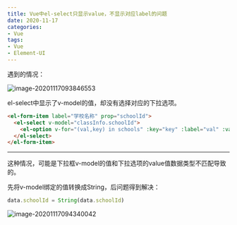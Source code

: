 ```yaml
---
title: Vue中el-select只显示value，不显示对应label的问题
date: 2020-11-17
categories:
- Vue
tags:
- Vue
- Element-UI
---
```


遇到的情况：

![image-20201117093846553](https://images.shiguangping.com//imgs/20201117093853.png)

el-select中显示了v-model的值，却没有选择对应的下拉选项。

```html
<el-form-item label="学校名称" prop="schoolId">
  <el-select v-model="classInfo.schoolId">
    <el-option v-for="(val,key) in schools" :key="key" :label="val" :value="key" />
  </el-select>
</el-form-item>
```
---

这种情况，可能是下拉框v-model的值和下拉选项的value值数据类型不匹配导致的。

先将v-model绑定的值转换成String，后问题得到解决：

```javascript
data.schoolId = String(data.schoolId)
```

![image-20201117094340042](https://images.shiguangping.com//imgs/20201117094340.png)
